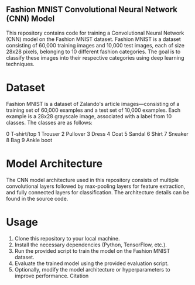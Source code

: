 ## Fashion MNIST Convolutional Neural Network (CNN) Model
This repository contains code for training a Convolutional Neural Network (CNN) model on the Fashion MNIST dataset. Fashion MNIST is a dataset consisting of 60,000 training images and 10,000 test images, each of size 28x28 pixels, belonging to 10 different fashion categories. The goal is to classify these images into their respective categories using deep learning techniques.

# Dataset
Fashion MNIST is a dataset of Zalando's article images—consisting of a training set of 60,000 examples and a test set of 10,000 examples. Each example is a 28x28 grayscale image, associated with a label from 10 classes. The classes are as follows:

0 T-shirt/top
1 Trouser
2 Pullover
3 Dress
4 Coat
5 Sandal
6 Shirt
7 Sneaker
8 Bag
9 Ankle boot
# Model Architecture
The CNN model architecture used in this repository consists of multiple convolutional layers followed by max-pooling layers for feature extraction, and fully connected layers for classification. The architecture details can be found in the source code.

# Usage
1. Clone this repository to your local machine.
2. Install the necessary dependencies (Python, TensorFlow, etc.).
3. Run the provided script to train the model on the Fashion MNIST dataset.
4. Evaluate the trained model using the provided evaluation script.
5. Optionally, modify the model architecture or hyperparameters to improve performance.
Citation
